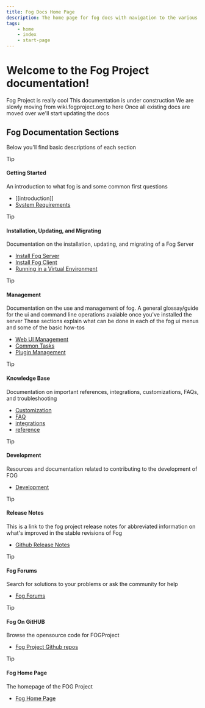 ```yaml
---
title: Fog Docs Home Page
description: The home page for fog docs with navigation to the various sections
tags:
    - home
    - index
    - start-page
---
```


# Welcome to the Fog Project documentation!

Fog Project is really cool
This documentation is under construction
We are slowly moving from wiki.fogproject.org to here
Once all existing docs are moved over we'll start updating the docs 

## Fog Documentation Sections

Below you'll find basic descriptions of each section

> [!tip] 
> #### Getting Started
> An introduction to what fog is and some common first questions
> - [[introduction]]
> - [System Requirements](introduction/hardware/requirements)

> [!tip]
> #### Installation, Updating, and Migrating
>Documentation on the installation, updating, and migrating of a Fog Server
> - [Install Fog Server](install-fog-server.md)
> - [Install Fog Client](install-fog-client.md)
> - [Running in a Virtual Environment](virtualization)	

>[!tip]
>#### Management
>Documentation on the use and management of fog. A general glossay/guide for the ui and command line operations avaiable once you've installed the server
>These sections explain what can be done in each of the fog ui menus and some of the basic how-tos
>- [Web UI Management](dashboard.md)
>- [Common Tasks](management/common_tasks/capture_an_image)
>- [Plugin Management](management/plugins/plugin-management)

>[!tip]
>#### Knowledge Base
>Documentation on important references, integrations, customizations, FAQs, and troubleshooting
> - [Customization](Knowledge-Base\customization)
> -  [FAQ](Knowledge-Base\FAQ)
> - [integrations](Knowledge-Base\integrations)
> - [reference](Knowledge-Base\reference)

>[!tip]
>#### Development
>Resources and documentation related to contributing to the development of FOG
>- [Development](development\fog_release)

>[!tip]
>#### Release Notes
>This is a link to the fog project release notes for abbreviated information on what's improved in the stable revisions of Fog
>- [Github Release Notes](https://github.com/FOGProject/fogproject/blob/master/Release%20Notes.MD)

>[!tip]
>#### Fog Forums
>Search for solutions to your problems or ask the community for help
>- [Fog Forums](https://forums.fogproject.org)

>[!tip]
>#### Fog On GitHUB
>Browse the opensource code for FOGProject
>- [Fog Project Github repos](https://github.com/FOGProject)

>[!tip]
>#### Fog Home Page
>The homepage of the FOG Project
>- [Fog Home Page](https://fogproject.org)
